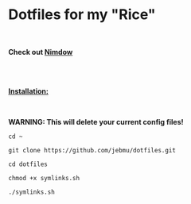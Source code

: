 # Dotfiles for my "Rice"

<div>
<br/>
</div>

**Check out [Nimdow](https://github.com/avahe-kellenberger/nimdow)**

<div>
<br/>
<br/>
</div>

**<u>Installation:</u>**

<div>
<br/>
</div>

**WARNING: This will delete your current config files!**

```shell
cd ~
```

```shell
git clone https://github.com/jebmu/dotfiles.git
```

```shell
cd dotfiles
```

```shell
chmod +x symlinks.sh
```

```shell
./symlinks.sh
```

